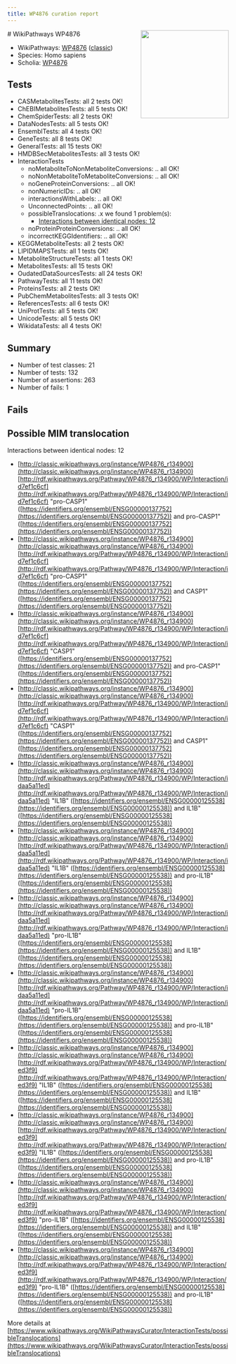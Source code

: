 ```yaml
---
title: WP4876 curation report
---
```


<img style="float: right; width: 200px" src="https://upload.wikimedia.org/wikipedia/commons/thumb/8/83/Wplogo_with_text_500.png/640px-Wplogo_with_text_500.png" />
# WikiPathways WP4876

* WikiPathways: [WP4876](https://wikipathways.org/pathways/WP4876) ([classic](https://classic.wikipathways.org/instance/WP4876))
* Species: Homo sapiens
* Scholia: [WP4876](https://scholia.toolforge.org/wikipathways/WP4876)
## Tests
* CASMetabolitesTests: all 2 tests OK!
* ChEBIMetabolitesTests: all 5 tests OK!
* ChemSpiderTests: all 2 tests OK!
* DataNodesTests: all 5 tests OK!
* EnsemblTests: all 4 tests OK!
* GeneTests: all 8 tests OK!
* GeneralTests: all 15 tests OK!
* HMDBSecMetabolitesTests: all 3 tests OK!
* InteractionTests
    * noMetaboliteToNonMetaboliteConversions: .. all OK!
    * noNonMetaboliteToMetaboliteConversions: .. all OK!
    * noGeneProteinConversions: .. all OK!
    * nonNumericIDs: .. all OK!
    * interactionsWithLabels: .. all OK!
    * UnconnectedPoints: .. all OK!
    * possibleTranslocations: .x we found 1 problem(s):
        * [Interactions between identical nodes: 12](#661ebeec)
    * noProteinProteinConversions: .. all OK!
    * incorrectKEGGIdentifiers: .. all OK!
* KEGGMetaboliteTests: all 2 tests OK!
* LIPIDMAPSTests: all 1 tests OK!
* MetaboliteStructureTests: all 1 tests OK!
* MetabolitesTests: all 15 tests OK!
* OudatedDataSourcesTests: all 24 tests OK!
* PathwayTests: all 11 tests OK!
* ProteinsTests: all 2 tests OK!
* PubChemMetabolitesTests: all 3 tests OK!
* ReferencesTests: all 6 tests OK!
* UniProtTests: all 5 tests OK!
* UnicodeTests: all 5 tests OK!
* WikidataTests: all 4 tests OK!


## Summary

* Number of test classes: 21
* Number of tests: 132
* Number of assertions: 263
* Number of fails: 1

## Fails

<a name="661ebeec" />

## Possible MIM translocation

Interactions between identical nodes: 12

* [http://classic.wikipathways.org/instance/WP4876_r134900](http://classic.wikipathways.org/instance/WP4876_r134900) [http://rdf.wikipathways.org/Pathway/WP4876_r134900/WP/Interaction/id7ef1c6cf](http://rdf.wikipathways.org/Pathway/WP4876_r134900/WP/Interaction/id7ef1c6cf) "pro-CASP1" ([https://identifiers.org/ensembl/ENSG00000137752](https://identifiers.org/ensembl/ENSG00000137752)) and 
pro-CASP1" ([https://identifiers.org/ensembl/ENSG00000137752](https://identifiers.org/ensembl/ENSG00000137752))
* [http://classic.wikipathways.org/instance/WP4876_r134900](http://classic.wikipathways.org/instance/WP4876_r134900) [http://rdf.wikipathways.org/Pathway/WP4876_r134900/WP/Interaction/id7ef1c6cf](http://rdf.wikipathways.org/Pathway/WP4876_r134900/WP/Interaction/id7ef1c6cf) "pro-CASP1" ([https://identifiers.org/ensembl/ENSG00000137752](https://identifiers.org/ensembl/ENSG00000137752)) and 
CASP1" ([https://identifiers.org/ensembl/ENSG00000137752](https://identifiers.org/ensembl/ENSG00000137752))
* [http://classic.wikipathways.org/instance/WP4876_r134900](http://classic.wikipathways.org/instance/WP4876_r134900) [http://rdf.wikipathways.org/Pathway/WP4876_r134900/WP/Interaction/id7ef1c6cf](http://rdf.wikipathways.org/Pathway/WP4876_r134900/WP/Interaction/id7ef1c6cf) "CASP1" ([https://identifiers.org/ensembl/ENSG00000137752](https://identifiers.org/ensembl/ENSG00000137752)) and 
pro-CASP1" ([https://identifiers.org/ensembl/ENSG00000137752](https://identifiers.org/ensembl/ENSG00000137752))
* [http://classic.wikipathways.org/instance/WP4876_r134900](http://classic.wikipathways.org/instance/WP4876_r134900) [http://rdf.wikipathways.org/Pathway/WP4876_r134900/WP/Interaction/id7ef1c6cf](http://rdf.wikipathways.org/Pathway/WP4876_r134900/WP/Interaction/id7ef1c6cf) "CASP1" ([https://identifiers.org/ensembl/ENSG00000137752](https://identifiers.org/ensembl/ENSG00000137752)) and 
CASP1" ([https://identifiers.org/ensembl/ENSG00000137752](https://identifiers.org/ensembl/ENSG00000137752))
* [http://classic.wikipathways.org/instance/WP4876_r134900](http://classic.wikipathways.org/instance/WP4876_r134900) [http://rdf.wikipathways.org/Pathway/WP4876_r134900/WP/Interaction/idaa5a11ed](http://rdf.wikipathways.org/Pathway/WP4876_r134900/WP/Interaction/idaa5a11ed) "IL1B" ([https://identifiers.org/ensembl/ENSG00000125538](https://identifiers.org/ensembl/ENSG00000125538)) and 
IL1B" ([https://identifiers.org/ensembl/ENSG00000125538](https://identifiers.org/ensembl/ENSG00000125538))
* [http://classic.wikipathways.org/instance/WP4876_r134900](http://classic.wikipathways.org/instance/WP4876_r134900) [http://rdf.wikipathways.org/Pathway/WP4876_r134900/WP/Interaction/idaa5a11ed](http://rdf.wikipathways.org/Pathway/WP4876_r134900/WP/Interaction/idaa5a11ed) "IL1B" ([https://identifiers.org/ensembl/ENSG00000125538](https://identifiers.org/ensembl/ENSG00000125538)) and 
pro-IL1B" ([https://identifiers.org/ensembl/ENSG00000125538](https://identifiers.org/ensembl/ENSG00000125538))
* [http://classic.wikipathways.org/instance/WP4876_r134900](http://classic.wikipathways.org/instance/WP4876_r134900) [http://rdf.wikipathways.org/Pathway/WP4876_r134900/WP/Interaction/idaa5a11ed](http://rdf.wikipathways.org/Pathway/WP4876_r134900/WP/Interaction/idaa5a11ed) "pro-IL1B" ([https://identifiers.org/ensembl/ENSG00000125538](https://identifiers.org/ensembl/ENSG00000125538)) and 
IL1B" ([https://identifiers.org/ensembl/ENSG00000125538](https://identifiers.org/ensembl/ENSG00000125538))
* [http://classic.wikipathways.org/instance/WP4876_r134900](http://classic.wikipathways.org/instance/WP4876_r134900) [http://rdf.wikipathways.org/Pathway/WP4876_r134900/WP/Interaction/idaa5a11ed](http://rdf.wikipathways.org/Pathway/WP4876_r134900/WP/Interaction/idaa5a11ed) "pro-IL1B" ([https://identifiers.org/ensembl/ENSG00000125538](https://identifiers.org/ensembl/ENSG00000125538)) and 
pro-IL1B" ([https://identifiers.org/ensembl/ENSG00000125538](https://identifiers.org/ensembl/ENSG00000125538))
* [http://classic.wikipathways.org/instance/WP4876_r134900](http://classic.wikipathways.org/instance/WP4876_r134900) [http://rdf.wikipathways.org/Pathway/WP4876_r134900/WP/Interaction/ed3f9](http://rdf.wikipathways.org/Pathway/WP4876_r134900/WP/Interaction/ed3f9) "IL1B" ([https://identifiers.org/ensembl/ENSG00000125538](https://identifiers.org/ensembl/ENSG00000125538)) and 
IL1B" ([https://identifiers.org/ensembl/ENSG00000125538](https://identifiers.org/ensembl/ENSG00000125538))
* [http://classic.wikipathways.org/instance/WP4876_r134900](http://classic.wikipathways.org/instance/WP4876_r134900) [http://rdf.wikipathways.org/Pathway/WP4876_r134900/WP/Interaction/ed3f9](http://rdf.wikipathways.org/Pathway/WP4876_r134900/WP/Interaction/ed3f9) "IL1B" ([https://identifiers.org/ensembl/ENSG00000125538](https://identifiers.org/ensembl/ENSG00000125538)) and 
pro-IL1B" ([https://identifiers.org/ensembl/ENSG00000125538](https://identifiers.org/ensembl/ENSG00000125538))
* [http://classic.wikipathways.org/instance/WP4876_r134900](http://classic.wikipathways.org/instance/WP4876_r134900) [http://rdf.wikipathways.org/Pathway/WP4876_r134900/WP/Interaction/ed3f9](http://rdf.wikipathways.org/Pathway/WP4876_r134900/WP/Interaction/ed3f9) "pro-IL1B" ([https://identifiers.org/ensembl/ENSG00000125538](https://identifiers.org/ensembl/ENSG00000125538)) and 
IL1B" ([https://identifiers.org/ensembl/ENSG00000125538](https://identifiers.org/ensembl/ENSG00000125538))
* [http://classic.wikipathways.org/instance/WP4876_r134900](http://classic.wikipathways.org/instance/WP4876_r134900) [http://rdf.wikipathways.org/Pathway/WP4876_r134900/WP/Interaction/ed3f9](http://rdf.wikipathways.org/Pathway/WP4876_r134900/WP/Interaction/ed3f9) "pro-IL1B" ([https://identifiers.org/ensembl/ENSG00000125538](https://identifiers.org/ensembl/ENSG00000125538)) and 
pro-IL1B" ([https://identifiers.org/ensembl/ENSG00000125538](https://identifiers.org/ensembl/ENSG00000125538))


More details at [https://www.wikipathways.org/WikiPathwaysCurator/InteractionTests/possibleTranslocations](https://www.wikipathways.org/WikiPathwaysCurator/InteractionTests/possibleTranslocations)

